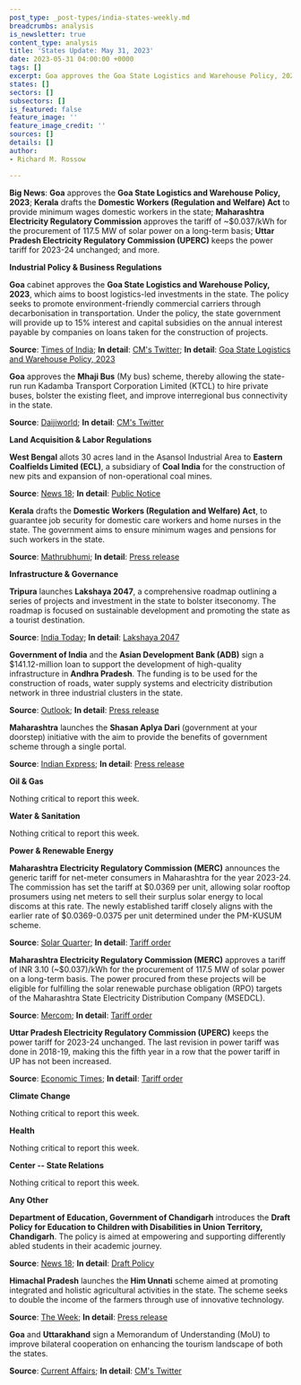 ```yaml
---
post_type: _post-types/india-states-weekly.md
breadcrumbs: analysis
is_newsletter: true
content_type: analysis
title: 'States Update: May 31, 2023'
date: 2023-05-31 04:00:00 +0000
tags: []
excerpt: Goa approves the Goa State Logistics and Warehouse Policy, 2023; Kerala drafts the Domestic Workers (Regulation and Welfare) Act to provide minimum wages domestic workers in the state; Maharashtra Electricity Regulatory Commission approves the tariff of ~$0.037/kWh for the procurement of 117.5 MW of solar power on a long-term basis; Uttar Pradesh Electricity Regulatory Commission (UPERC) keeps the power tariff for 2023-24 unchanged; and more.
states: []
sectors: []
subsectors: []
is_featured: false
feature_image: ''
feature_image_credit: ''
sources: []
details: []
author:
- Richard M. Rossow

---
```

**Big News**: **Goa** approves the **Goa State Logistics and Warehouse Policy, 2023**; **Kerala** drafts the **Domestic Workers (Regulation and Welfare) Act** to provide minimum wages domestic workers in the state; **Maharashtra Electricity Regulatory Commission** approves the tariff of ~$0.037/kWh for the procurement of 117.5 MW of solar power on a long-term basis; **Uttar Pradesh Electricity Regulatory Commission (UPERC)** keeps the power tariff for 2023-24 unchanged; and more.

**Industrial Policy & Business Regulations**  

**Goa** cabinet approves the **Goa State Logistics and Warehouse Policy, 2023**, which aims to boost logistics-led investments in the state. The policy seeks to promote environment-friendly commercial carriers through decarbonisation in transportation. Under the policy, the state government will provide up to 15% interest and capital subsidies on the annual interest payable by companies on loans taken for the construction of projects.

**Source**: [Times of India](https://timesofindia.indiatimes.com/city/goa/logistics-and-warehouse-policy-primes-goa-to-draw-investments/articleshow/100483826.cms); **In detail**: [CM's Twitter](https://twitter.com/goacm/status/1662375961797758976); **In detail**: [Goa State Logistics and Warehouse Policy, 2023](https://acrobat.adobe.com/id/urn:aaid:sc:VA6C2:28b25ab0-9467-4862-9175-36a64ecff011)

**Goa** approves the **Mhaji Bus** (My bus) scheme, thereby allowing the state-run run Kadamba Transport Corporation Limited (KTCL) to hire private buses, bolster the existing fleet, and improve interregional bus connectivity in the state.

**Source**: [Daijiworld](https://www.daijiworld.com/news/newsDisplay?newsID=1082890); **In detail**: [CM's Twitter](https://twitter.com/goacm/status/1662386665690927104)

**Land Acquisition & Labor Regulations**  

**West Bengal** allots 30 acres land in the Asansol Industrial Area to **Eastern Coalfields Limited (ECL)**, a subsidiary of **Coal India** for the construction of new pits and expansion of non-operational coal mines.

**Source**: [News 18](https://www.news18.com/india/bengal-cabinet-nod-to-30-acre-land-for-ecl-for-reopening-abandoned-mines-7890475.html); **In detail**: [Public Notice](https://www.wburbanservices.gov.in/upload_file/circular/Draft_LUDCP_ADDA_PC_170.pdf)

**Kerala** drafts the **Domestic Workers (Regulation and Welfare) Act**, to guarantee job security for domestic care workers and home nurses in the state. The government aims to ensure minimum wages and pensions for such workers in the state.

**Source**: [Mathrubhumi](https://english.mathrubhumi.com/news/kerala/kerala-drafts-bill-to-ensure-job-security-minimum-wage-pension-for-domestic-workers-home-nurses-1.8586920); **In detail**: [Press release](https://prd.kerala.gov.in/ml/node/216505)

**Infrastructure & Governance**  

**Tripura** launches **Lakshaya 2047**, a comprehensive roadmap outlining a series of projects and investment in the state to bolster itseconomy. The roadmap is focused on sustainable development and promoting the state as a tourist destination.

**Source**: [India Today](https://www.indiatodayne.in/tripura/story/tripura-cm-unveils-ambitious-plan-to-transform-states-economy-and-boost-tourism-566566-2023-05-27); **In detail**: [Lakshaya 2047](https://tripura.gov.in/sites/default/files/Lakshya_2047.pdf)

**Government of India** and the **Asian Development Bank (ADB)** sign a $141.12-million loan to support the development of high-quality infrastructure in **Andhra Pradesh**. The funding is to be used for the construction of roads, water supply systems and electricity distribution network in three industrial clusters in the state.

**Source**: [Outlook](https://www.outlookindia.com/business/adb-india-sign-141-12-million-loan-for-industrial-corridor-development-in-andhra-news-289574); **In detail**: [Press release](https://pib.gov.in/PressReleaseIframePage.aspx?PRID=1927270)

**Maharashtra** launches the **Shasan Aplya Dari** (government at your doorstep) initiative with the aim to provide the benefits of government scheme through a single portal.

**Source**: [Indian Express](https://indianexpress.com/article/cities/mumbai/govt-launches-new-portal-to-take-schemes-to-doorsteps-8623644/); **In detail**: [Press release](https://ratnagiri.gov.in/gallery/inauguration-of-the-initiative-%E0%A4%B6%E0%A4%BE%E0%A4%B8%E0%A4%A8_%E0%A4%86%E0%A4%AA%E0%A4%B2%E0%A5%8D%E0%A4%AF%E0%A4%BE_%E0%A4%A6%E0%A4%BE%E0%A4%B0%E0%A5%80-in-the-presence-of-ho/)

**Oil & Gas**  

Nothing critical to report this week.  

**Water & Sanitation**  

Nothing critical to report this week.  

**Power & Renewable Energy**  

**Maharashtra Electricity Regulatory Commission (MERC)** announces the generic tariff for net-meter consumers in Maharashtra for the year 2023-24. The commission has set the tariff at $0.0369 per unit, allowing solar rooftop prosumers using net meters to sell their surplus solar energy to local discoms at this rate. The newly established tariff closely aligns with the earlier rate of $0.0369-0.0375 per unit determined under the PM-KUSUM scheme.

**Source**: [Solar Quarter](https://solarquarter.com/2023/05/26/maharashtra-electricity-regulatory-commission-sets-rs-3-05-unit-tariff-for-rooftop-solar-prosumers/); **In detail**: [Tariff order](https://merc.gov.in/wp-content/uploads/2023/05/Order-1-of-2023.pdf)

**Maharashtra Electricity Regulatory Commission (MERC)** approves a tariff of INR 3.10 (~$0.037)/kWh for the procurement of 117.5 MW of solar power on a long-term basis. The power procured from these projects will be eligible for fulfilling the solar renewable purchase obligation (RPO) targets of the Maharashtra State Electricity Distribution Company (MSEDCL).

**Source**: [Mercom](https://www.mercomindia.com/maharashtra-tariff-procure-117-mw-solar-power); **In detail**: [Tariff order](https://merc.gov.in/wp-content/uploads/2023/05/Order-42-of-2023.pdf)

**Uttar Pradesh Electricity Regulatory Commission (UPERC)** keeps the power tariff for 2023-24 unchanged. The last revision in power tariff was done in 2018-19, making this the fifth year in a row that the power tariff in UP has not been increased.

**Source**: [Economic Times](https://energy.economictimes.indiatimes.com/news/power/power-tariff-remains-unchanged-in-up-for-2023-24/100502901); **In detail**: [Tariff order](https://www.uperc.org/App_File/TariffOrderStateDiscoms(Scanned)-pdf525202322729AM.pdf)

**Climate Change**

Nothing critical to report this week.  

**Health**   

Nothing critical to report this week.  

**Center -- State Relations**  

Nothing critical to report this week.  

**Any Other**

**Department of Education, Government of Chandigarh** introduces the **Draft Policy for Education to Children with Disabilities in Union Territory, Chandigarh**. The policy is aimed at empowering and supporting differently abled students in their academic journey.

**Source**: [News 18](https://www.news18.com/education-career/chandigarh-education-dept-drafts-first-education-policy-for-specially-abled-children-7942789.html); **In detail**: [Draft Policy](https://www.chdeducation.gov.in/wp-content/uploads/2023/05/Final-draft-Policy-for-Education-to-Children-with-Disability.pdf)

**Himachal Pradesh** launches the **Him Unnati** scheme aimed at promoting integrated and holistic agricultural activities in the state. The scheme seeks to double the income of the farmers through use of innovative technology.

**Source**: [The Week](https://www.theweek.in/wire-updates/business/2023/05/28/nrg10-hp-farmers.html); **In detail**: [Press release](http://himachalpr.gov.in/OneNews.aspx?Language=1&ID=27327)

**Goa** and **Uttarakhand** sign a Memorandum of Understanding (MoU) to improve bilateral cooperation on enhancing the tourism landscape of both the states.

**Source**: [Current Affairs](https://currentaffairs.adda247.com/goa-signed-mou-with-uttarakhand-for-strengthening-tourism-cooperation/); **In detail**: [CM's Twitter](https://twitter.com/DrPramodPSawant/status/1661265099234111488)
